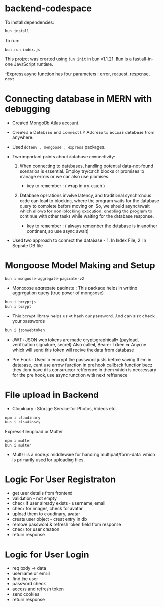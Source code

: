 # backend-codespace

To install dependencies:

```bash
bun install
```

To run:

```bash
bun run index.js
```

This project was created using `bun init` in bun v1.1.21. [Bun](https://bun.sh) is a fast all-in-one JavaScript runtime.

-Express async function has four parameters : error, request, response, next

# Connecting database in MERN with debugging

- Created MongoDb Atlas account.
- Created a Database and connect I.P Address to access database from anywhere.
- Used `dotenv , mongoose , express` packages.
- Two important points about database connectivity: 

    1. When connecting to databases, handling potential data-not-found scenarios is essential. Employ try/catch blocks or promises to manage errors or we can also use promises.

        - key to remember : ( wrap in try-catch )

    2. Database operations involve latency, and traditional synchronous code can lead to blocking, where the program waits for the database query to complete before moving on. So, we should async/await which allows for non-blocking execution, enabling the program to continue with other tasks while waiting for the database response. 

        - key to remember :  ( always remember the database is in another continent, so use async await)

- Used two approach to connect the database - 1. In Index File, 2. In Seprate DB file

# Mongoose Model Making and Setup

```bash
bun i mongoose-aggregate-paginate-v2
```
- Mongoose aggregate paginate : This package helps in writing aggregation query (true power of mongoose)

```bash
bun i bcryptjs 
bun i bcrypt
```
- This bcrypt library helps us ot hash our password. And can also check your passwords

```bash
bun i jsonwebtoken
```
- JWT : JSON web tokens are made cryptographically {payload, verification signature, secret}
Also called, Bearer Token =>  Anyone which will send this token will recive the data from database

- Pre Hook : Used to encrypt the password justs before saving them in database, cant use arrow function in pre hook callback function becz they dont have this.constructor refference in them which is neccessary for the pre hook, use async function with next reffernece

# File upload in Backend
- Cloudnary : Storage Service for Photos, Videos etc.
```bash
npm i cloudinary
bun i cloudinary
```

Express-fileupload or Multer
```bash
npm i multer
bun i multer
```
- Multer is a node.js middleware for handling multipart/form-data, which is primarily used for uploading files.

# Logic For User Registraton
- get user details from frontend
- validation - not empty
- check if user already exists - username, email
- check for images, check for avatar
- upload them to cloudinary, avatar 
- create user object - creat entry in db
- remove password & refresh token field from response
- check for user creation
- return response

# Logic for User Login
- req body -> data
- username or email
- find the user
- password check
- access and refresh token 
- send cookies
- return response
